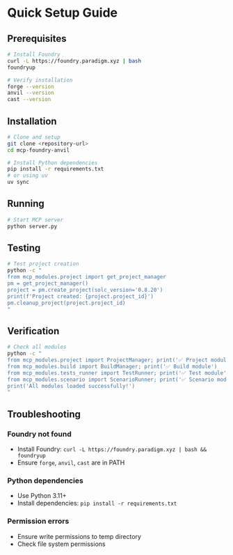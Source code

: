 # Quick Setup Guide

## Prerequisites

```bash
# Install Foundry
curl -L https://foundry.paradigm.xyz | bash
foundryup

# Verify installation
forge --version
anvil --version
cast --version
```

## Installation

```bash
# Clone and setup
git clone <repository-url>
cd mcp-foundry-anvil

# Install Python dependencies
pip install -r requirements.txt
# or using uv
uv sync
```

## Running

```bash
# Start MCP server
python server.py
```

## Testing

```bash
# Test project creation
python -c "
from mcp_modules.project import get_project_manager
pm = get_project_manager()
project = pm.create_project(solc_version='0.8.20')
print(f'Project created: {project.project_id}')
pm.cleanup_project(project.project_id)
"
```

## Verification

```bash
# Check all modules
python -c "
from mcp_modules.project import ProjectManager; print('✅ Project module')
from mcp_modules.build import BuildManager; print('✅ Build module')
from mcp_modules.tests_runner import TestRunner; print('✅ Test module')
from mcp_modules.scenario import ScenarioRunner; print('✅ Scenario module')
print('All modules loaded successfully!')
"
```

## Troubleshooting

### Foundry not found
- Install Foundry: `curl -L https://foundry.paradigm.xyz | bash && foundryup`
- Ensure `forge`, `anvil`, `cast` are in PATH

### Python dependencies
- Use Python 3.11+
- Install dependencies: `pip install -r requirements.txt`

### Permission errors
- Ensure write permissions to temp directory
- Check file system permissions

